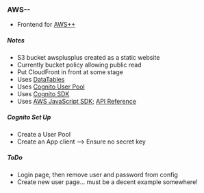 ### AWS--

* Frontend for [AWS++](https://github.com/philenz/awsplusplus.git)

##### Notes

* S3 bucket awsplusplus created as a static website
* Currently bucket policy allowing public read
* Put CloudFront in front at some stage
* Uses [DataTables](https://datatables.net/)
* Uses [Cognito User Pool](http://docs.aws.amazon.com/cognito/latest/developerguide/getting-started-with-cognito-user-pools.html)
* Uses [Cognito SDK](https://github.com/aws/amazon-cognito-identity-js/)
* Uses [AWS JavaScript SDK](https://sdk.amazonaws.com/builder/js/); [API Reference](http://docs.aws.amazon.com/AWSJavaScriptSDK/latest/top-level-namespace.html)

##### Cognito Set Up

* Create a User Pool
* Create an App client --> Ensure no secret key

##### ToDo

* Login page, then remove user and password from config
* Create new user page... must be a decent example somewhere!
